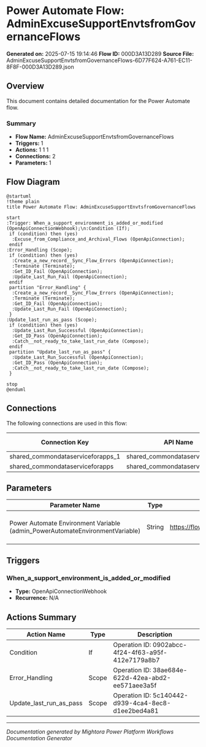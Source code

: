 ﻿# Power Automate Flow: AdminExcuseSupportEnvtsfromGovernanceFlows

**Generated on:** 2025-07-15 19:14:46
**Flow ID:** 000D3A13D289
**Source File:** AdminExcuseSupportEnvtsfromGovernanceFlows-6D77F624-A761-EC11-8F8F-000D3A13D289.json

## Overview

This document contains detailed documentation for the Power Automate flow.

### Summary
- **Flow Name:** AdminExcuseSupportEnvtsfromGovernanceFlows
- **Triggers:** 1
- **Actions:** 1 1 1
- **Connections:** 2
- **Parameters:** 1

## Flow Diagram

```plantuml
@startuml
!theme plain
title Power Automate Flow: AdminExcuseSupportEnvtsfromGovernanceFlows

start
:Trigger: When_a_support_environment_is_added_or_modified (OpenApiConnectionWebhook);\n:Condition (If);
 if (condition) then (yes)
  :Excuse_from_Compliance_and_Archival_Flows (OpenApiConnection);
 endif
:Error_Handling (Scope);
 if (condition) then (yes)
  :Create_a_new_record__Sync_Flow_Errors (OpenApiConnection);
  :Terminate (Terminate);
  :Get_ID_Fail (OpenApiConnection);
  :Update_Last_Run_Fail (OpenApiConnection);
 endif
 partition "Error_Handling" {
  :Create_a_new_record__Sync_Flow_Errors (OpenApiConnection);
  :Terminate (Terminate);
  :Get_ID_Fail (OpenApiConnection);
  :Update_Last_Run_Fail (OpenApiConnection);
 }
:Update_last_run_as_pass (Scope);
 if (condition) then (yes)
  :Update_Last_Run_Successful (OpenApiConnection);
  :Get_ID_Pass (OpenApiConnection);
  :Catch__not_ready_to_take_last_run_date (Compose);
 endif
 partition "Update_last_run_as_pass" {
  :Update_Last_Run_Successful (OpenApiConnection);
  :Get_ID_Pass (OpenApiConnection);
  :Catch__not_ready_to_take_last_run_date (Compose);
 }

stop
@enduml
```

## Connections

The following connections are used in this flow:

| Connection Key | API Name | Logical Name | Runtime Source |
|----------------|----------|--------------|----------------|
| shared_commondataserviceforapps_1 | shared_commondataserviceforapps | admin_CoECoreDataverse | embedded |
| shared_commondataserviceforapps | shared_commondataserviceforapps | admin_sharedcommondataserviceforapps_98924 | embedded |

## Parameters

| Parameter Name | Type | Default Value | Description |
|----------------|------|---------------|-------------|
| Power Automate Environment Variable (admin_PowerAutomateEnvironmentVariable) | String | https://flow.microsoft.com/manage/environments/ | Inventory - REQUIRED. Environment, including geographic location, for Power Automate - Ex for commercial: https://flow.microsoft.com/manage/environments/ |

## Triggers

### When_a_support_environment_is_added_or_modified
- **Type:** OpenApiConnectionWebhook
- **Recurrence:** N/A

## Actions Summary

| Action Name | Type | Description |
|-------------|------|-------------|
| Condition | If | Operation ID: 0902abcc-4f24-4f63-a95f-412e7179a8b7 |
| Error_Handling | Scope | Operation ID: 38ae684e-622d-42ea-abd2-ee571aee3a5f |
| Update_last_run_as_pass | Scope | Operation ID: 5c140442-d939-4ca4-8ec8-d1ee2bed4a81 |

---
*Documentation generated by Mightora Power Platform Workflows Documentation Generator*
